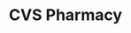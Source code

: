 ---
title: "CVS Pharmacy"
url: /west-bloomfield-township/cvs-pharmacy-orchard-lake-road/
shop: chemist
---